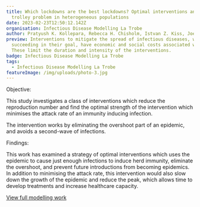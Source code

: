 ```yaml
---
title: Which lockdowns are the best lockdowns? Optimal interventions and the
  trolley problem in heterogeneous populations
date: 2023-02-23T12:50:12.142Z
organisation: Infectious Disease Modelling La Trobe
author: Pratyush K. Kollepara, Rebecca H. Chisholm, Istvan Z. Kiss, Joel C. Miller
preview: Interventions to mitigate the spread of infectious diseases, while
  succeeding in their goal, have economic and social costs associated with them.
  These limit the duration and intensity of the interventions.
badge: Infectious Disease Modelling La Trobe
tags:
  - Infectious Disease Modelling La Trobe
featureImage: /img/uploads/photo-3.jpg
---
```

Objective: 

This study investigates a class of interventions which reduce the reproduction number and find the optimal strength of the intervention which minimises the attack rate of an immunity inducing infection.

The intervention works by eliminating the overshoot part of an epidemic, and avoids a second-wave of infections.

Findings: 

This work has examined a strategy of optimal interventions which uses the epidemic to cause just enough infections to induce herd immunity, eliminate the overshoot, and prevent future introductions from becoming epidemics. In addition to minimising the attack rate, this intervention would also slow down the growth of the epidemic and reduce the peak, which allows time to develop treatments and increase healthcare capacity.

<a href="https://www.medrxiv.org/content/10.1101/2023.02.18.23286135v1" target="_blank">
View full modelling work
</a>